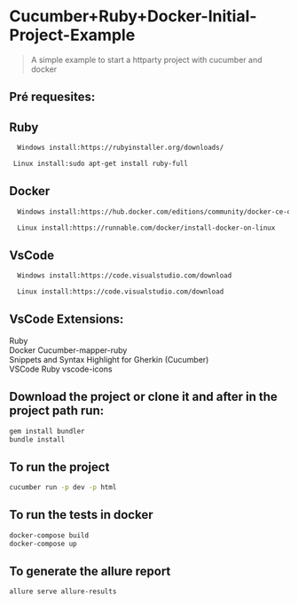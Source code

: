 # Cucumber+Ruby+Docker-Initial-Project-Example
> A simple example to start a httparty project with cucumber and docker


## Pré requesites:

## Ruby

```sh
  Windows install:https://rubyinstaller.org/downloads/
  ```
 ```sh
  Linux install:sudo apt-get install ruby-full
 ```
  
## Docker

```sh
  Windows install:https://hub.docker.com/editions/community/docker-ce-desktop-windows/
  ```
```sh
  Linux install:https://runnable.com/docker/install-docker-on-linux
```	
## VsCode

```sh
  Windows install:https://code.visualstudio.com/download
 ```
```sh
  Linux install:https://code.visualstudio.com/download
```
## VsCode Extensions:

  Ruby	
  Docker
  Cucumber-mapper-ruby	
  Snippets and Syntax Highlight for Gherkin (Cucumber)	
  VSCode Ruby
  vscode-icons
	
## Download the project or clone it and after in the project path run:

```sh
gem install bundler
bundle install
```
## To run the project

 ```sh
cucumber run -p dev -p html
```
## To run the tests in docker

 ```sh
docker-compose build
docker-compose up
```
## To generate the allure report

 ```sh
allure serve allure-results
```

